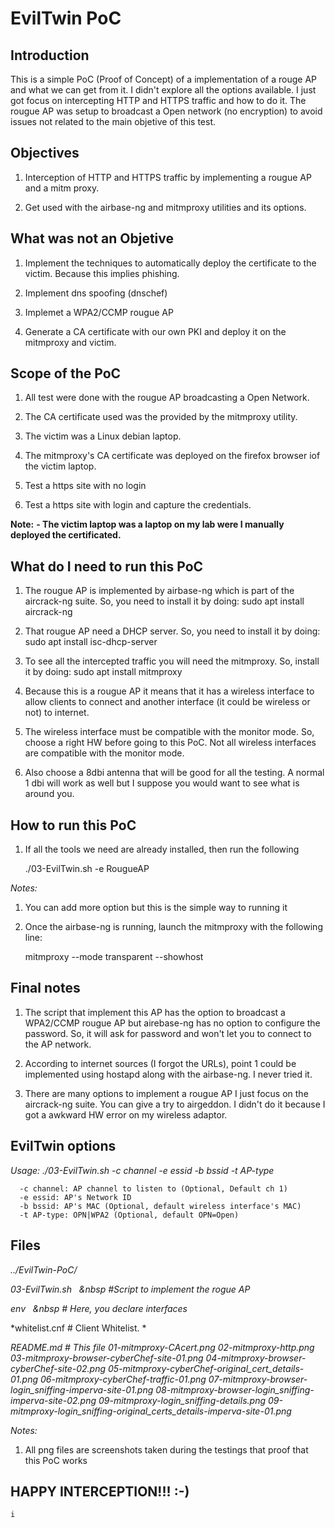 # EvilTwin PoC


## Introduction

This is a simple PoC (Proof of Concept) of a implementation of a rouge AP and what we can get from it. I didn't explore all the options available. I just got focus on intercepting HTTP and HTTPS traffic and how to do it.
The rougue AP was setup to broadcast a Open network (no encryption) to avoid issues not related to the main objetive of this test.

## Objectives

1. Interception of HTTP and HTTPS traffic by implementing a rougue AP and a mitm proxy.

2. Get used with the airbase-ng and mitmproxy utilities and its options.

## What was not an Objetive

1. Implement the techniques to automatically deploy the certificate to the victim. Because this implies phishing.

2. Implement dns spoofing (dnschef)

3. Implemet a WPA2/CCMP rougue AP

4. Generate a CA certificate with our own PKI and deploy it on the mitmproxy and victim.


## Scope of the PoC

1. All test were done with the rougue AP broadcasting a Open Network.

2. The CA certificate used was the provided by the mitmproxy utility. 

3. The victim was a Linux debian laptop.

4. The mitmproxy's CA certificate was deployed on the firefox browser iof the victim laptop.

5. Test a https site with no login

6. Test a https site with login and capture the credentials.


**Note:**
**- The victim laptop was a laptop on my lab were I manually deployed the certificated.**

## What do I need to run this PoC

1. The rougue AP is implemented by airbase-ng which is part of the aircrack-ng suite. So, you need to install it by doing:
	sudo  apt install aircrack-ng

2. That rougue AP need a DHCP server. So, you need to install it by doing:
	sudo apt install isc-dhcp-server
	
3. To see all the intercepted traffic you will need the mitmproxy. So, install it by doing:
	sudo apt install mitmproxy

4. Because this is a rougue AP it means that it has a wireless interface to allow clients to connect and another interface (it could be wireless or not) to internet.

5. The wireless interface must be compatible with the monitor mode. So, choose a right HW before going to this PoC. Not all wireless interfaces are compatible with the monitor mode.

6. Also choose a 8dbi antenna that will be good for all the testing. A normal 1 dbi will work as well but I suppose you would want to see what is around you.


## How to run this PoC

1. If all the tools we need are already installed, then run the following

	./03-EvilTwin.sh -e RougueAP

*Notes:*
1. You can add more option but this is the simple way to running it

2. Once the airbase-ng is running, launch the mitmproxy with the following line:

	mitmproxy --mode transparent --showhost


## Final notes

1. The script that implement this AP has the option to broadcast a WPA2/CCMP rougue AP but airebase-ng has no option to configure the password. So, it will ask for password and won't let you to connect to the AP network.

2. According to internet sources (I forgot the URLs), point 1 could be implemented using hostapd along with the airbase-ng. I never tried it.

3. There are many options to implement a rougue AP I just focus on the aircrack-ng suite. You can give a try to airgeddon. I didn't do it because I got a awkward HW error on my wireless adaptor.


## EvilTwin options

*Usage: ./03-EvilTwin.sh -c channel -e essid -b bssid -t AP-type*

      -c channel: AP channel to listen to (Optional, Default ch 1)
      -e essid: AP's Network ID
      -b bssid: AP's MAC (Optional, default wireless interface's MAC)
      -t AP-type: OPN|WPA2 (Optional, default OPN=Open)

## Files

*../EvilTwin-PoC/*

*03-EvilTwin.sh &nbsp;&nbsp;&nbsp #Script to implement the rogue AP*

*env &nbsp;&nbsp;&nbsp # Here, you declare interfaces*

*whitelist.cnf			# Client Whitelist. *

*README.md		# This file*
*01-mitmproxy-CAcert.png*
*02-mitmproxy-http.png*
*03-mitmproxy-browser-cyberChef-site-01.png*
*04-mitmproxy-browser-cyberChef-site-02.png*
*05-mitmproxy-cyberChef-original_cert_details-01.png*
*06-mitmproxy-cyberChef-traffic-01.png*
*07-mitmproxy-browser-login_sniffing-imperva-site-01.png*
*08-mitmproxy-browser-login_sniffing-imperva-site-02.png*
*09-mitmproxy-login_sniffing-details.png*
*09-mitmproxy-login_sniffing-original_certs_details-imperva-site-01.png*

*Notes:*
1. All png files are screenshots taken during the testings that 
proof that this PoC works 

	
## HAPPY INTERCEPTION!!!	:-)
	
	

	i
	
	
	
	
	
	

